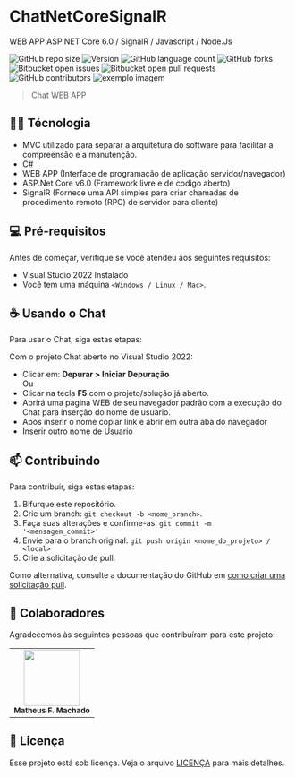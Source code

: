 # ChatNetCoreSignalR
WEB APP ASP.NET Core 6.0 / SignalR / Javascript / Node.Js

<!---Esses são exemplos. Veja https://shields.io para outras pessoas ou para personalizar este conjunto de escudos. Você pode querer incluir dependências, status do projeto e informações de licença aqui--->

![GitHub repo size](https://img.shields.io/github/repo-size/Machado-code/ChatNetCoreSignalR?style=for-the-badge)
![Version](https://img.shields.io/docker/v/Machado-code/ChatNetCoreSignalR?style=for-the-badge)
![GitHub language count](https://img.shields.io/github/languages/count/Machado-code/ChatNetCoreSignalR?style=for-the-badge)
![GitHub forks](https://img.shields.io/github/forks/Machado-code/ChatNetCoreSignalR?style=for-the-badge)
![Bitbucket open issues](https://img.shields.io/bitbucket/issues/Machado-code/ChatNetCoreSignalR?style=for-the-badge)
![Bitbucket open pull requests](https://img.shields.io/bitbucket/pr-raw/Machado-code/ChatNetCoreSignalR?style=for-the-badge)
![GitHub contributors](https://img.shields.io/github/contributors/Machado-code/ChatNetCoreSignalR?style=for-the-badge)
<img src="exemplo-image.png" alt="exemplo imagem">

> Chat WEB APP

## :technologist: Técnologia
- MVC utilizado para separar a arquitetura do software para facilitar a compreensão e a manutenção.
- C#
- WEB APP (Interface de programação de aplicação servidor/navegador)
- ASP.Net Core v6.0 (Framework livre e de codigo aberto)
- SignalR (Fornece uma API simples para criar chamadas de procedimento remoto (RPC) de servidor para cliente)



## 💻 Pré-requisitos

Antes de começar, verifique se você atendeu aos seguintes requisitos:
<!---Estes são apenas requisitos de exemplo. Adicionar, duplicar ou remover conforme necessário--->
* Visual Studio 2022 Instalado
* Você tem uma máquina `<Windows / Linux / Mac>`.

## ☕ Usando o Chat

Para usar o Chat, siga estas etapas:

Com o projeto Chat aberto no Visual Studio 2022:
- Clicar em: **Depurar > Iniciar Depuração**
<br/>Ou
- Clicar na tecla **F5** com o projeto/solução já aberto.
- Abrirá uma pagina WEB de seu navegador padrão com a execução do Chat para inserção do nome de usuario.
- Após inserir o nome copiar link e abrir em outra aba do navegador
- Inserir outro nome de Usuario


## 📫 Contribuindo
<!---Se o seu README for longo ou se você tiver algum processo ou etapas específicas que deseja que os contribuidores sigam, considere a criação de um arquivo CONTRIBUTING.md separado--->
Para contribuir, siga estas etapas:

1. Bifurque este repositório.
2. Crie um branch: `git checkout -b <nome_branch>`.
3. Faça suas alterações e confirme-as: `git commit -m '<mensagem_commit>'`
4. Envie para o branch original: `git push origin <nome_do_projeto> / <local>`
5. Crie a solicitação de pull.

Como alternativa, consulte a documentação do GitHub em [como criar uma solicitação pull](https://help.github.com/en/github/collaborating-with-issues-and-pull-requests/creating-a-pull-request).

## 🤝 Colaboradores

Agradecemos às seguintes pessoas que contribuíram para este projeto:

<table>
  <tr>
    <td align="center">
      <a href="https://github.com/matheus-code" target="_blank">
        <img src="https://chingizpro.github.io/portfolio/img/person.png" width="100px;"/><br>
        <sub>
          <b>Matheus F. Machado</b>
        </sub>
      </a>
    </td>
  </tr>
</table>



## 📝 Licença

Esse projeto está sob licença. Veja o arquivo [LICENÇA](LICENSE.md) para mais detalhes.
